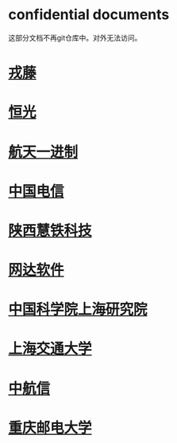 confidential documents
=======================
这部分文档不再git仓库中。对外无法访问。

# [戎藤](customer/confidential_戎藤.md)
# [恒光](customer/confidential_恒光.md)
# [航天一进制](customer/confidential_航天一进制.md)
# [中国电信](customer/confidential_中国电信ceph测试问题总结.md)
# [陕西慧铁科技](customer/confidential_陕西慧铁科技.md)
# [网达软件](ffmpeg.md)
# [中国科学院上海研究院](customer/confidential_中国科学院上海研究院.md)
# [上海交通大学](customer/confidential_上海交通大学.md)
# [中航信](customer/confidential_中航信.md)
# [重庆邮电大学](customer/confidential_重庆邮电大学.md)
